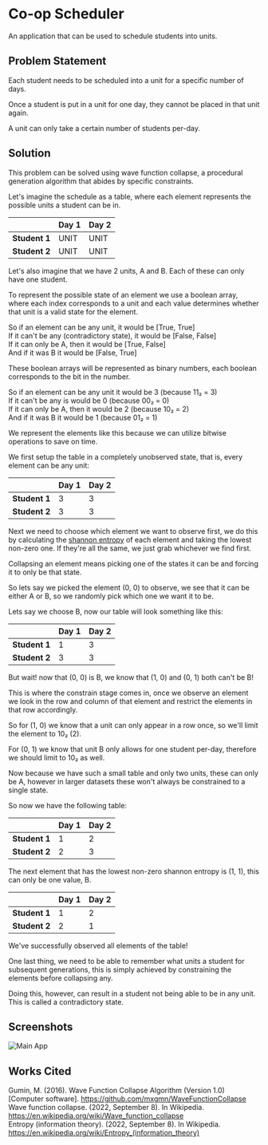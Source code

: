 # Co-op Scheduler
An application that can be used to schedule students into units.

## Problem Statement

Each student needs to be scheduled into a unit for a specific number of days.

Once a student is put in a unit for one day, they cannot be placed in that unit again.

A unit can only take a certain number of students per-day.

## Solution

This problem can be solved using wave function collapse, a procedural generation algorithm that abides by specific constraints.

Let's imagine the schedule as a table, where each element represents the possible units a student can be in.

|               | **Day 1** | **Day 2** |
|---------------|-----------|-----------|
| **Student 1** | UNIT      | UNIT      |
| **Student 2** | UNIT      | UNIT      |

Let's also imagine that we have 2 units, A and B. Each of these can only have one student.

To represent the possible state of an element we use a boolean array, where each index corresponds to a unit and each value determines whether that unit is a valid state for the element.

So if an element can be any unit, it would be [True, True]  
If it can't be any (contradictory state), it would be [False, False]  
If it can only be A, then it would be [True, False]  
And if it was B it would be [False, True]  

These boolean arrays will be represented as binary numbers, each boolean corresponds to the bit in the number.

So if an element can be any unit it would be 3 (because 11₂ = 3)  
If it can't be any is would be 0 (because 00₂ = 0)  
If it can only be A, then it would be 2 (because 10₂ = 2)  
And if it was B it would be 1 (because 01₂ = 1)  

We represent the elements like this because we can utilize bitwise operations to save on time.  


We first setup the table in a completely unobserved state, that is, every element can be any unit:

|               | **Day 1** | **Day 2** |
|---------------|-----------|-----------|
| **Student 1** | 3         | 3         |
| **Student 2** | 3         | 3         |

Next we need to choose which element we want to observe first, we do this by calculating the [shannon entropy](https://en.wikipedia.org/wiki/Entropy_(information_theory)) of each element and taking the lowest non-zero one. If they're all the same, we just grab whichever we find first.  

Collapsing an element means picking one of the states it can be and forcing it to only be that state.

So lets say we picked the element (0, 0) to observe, we see that it can be either A or B, so we randomly pick which one we want it to be.  

Lets say we choose B, now our table will look something like this:

|               | **Day 1** | **Day 2** |
|---------------|-----------|-----------|
| **Student 1** | 1         | 3         |
| **Student 2** | 3         | 3         |

But wait! now that (0, 0) is B, we know that (1, 0) and (0, 1) both can't be B!

This is where the constrain stage comes in, once we observe an element we look in the row and column of that element and restrict the elements in that row accordingly.  

So for (1, 0) we know that a unit can only appear in a row once, so we'll limit the element to 10₂ (2).  

For (0, 1) we know that unit B only allows for one student per-day, therefore we should limit to 10₂ as well.

Now because we have such a small table and only two units, these can only be A, however in larger datasets these won't always be constrained to a single state.

So now we have the following table:

|               | **Day 1** | **Day 2** |
|---------------|-----------|-----------|
| **Student 1** | 1         | 2         |
| **Student 2** | 2         | 3         |

The next element that has the lowest non-zero shannon entropy is (1, 1), this can only be one value, B.


|               | **Day 1** | **Day 2** |
|---------------|-----------|-----------|
| **Student 1** | 1         | 2         |
| **Student 2** | 2         | 1         |

We've successfully observed all elements of the table!  

One last thing, we need to be able to remember what units a student for subsequent generations, this is simply achieved by constraining the elements before collapsing any.

Doing this, however, can result in a student not being able to be in any unit. This is called a contradictory state.

## Screenshots

![Main App](https://user-images.githubusercontent.com/25644444/190924859-c55535fc-5d1b-4f08-9e1b-620b4060b335.png)

## Works Cited

Gumin, M. (2016). Wave Function Collapse Algorithm (Version 1.0) [Computer software]. https://github.com/mxgmn/WaveFunctionCollapse  
Wave function collapse. (2022, September 8). In Wikipedia. https://en.wikipedia.org/wiki/Wave_function_collapse  
Entropy (information theory). (2022, September 8). In Wikipedia. https://en.wikipedia.org/wiki/Entropy_(information_theory)  
